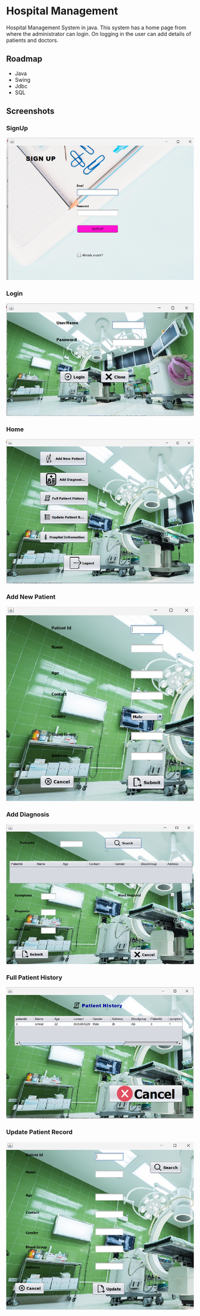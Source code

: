 
# Hospital Management
Hospital Management System in java. This system has a home page from where the administrator can login. On logging in the user can add details of patients and doctors.


## Roadmap

- Java
- Swing
- Jdbc
- SQL

## Screenshots
### SignUp

![SignUp](https://github.com/chandanyadav8/HospitalManagement/blob/master/Screenshots/Screenshot%20(190).png?raw=true)

### Login

![Login](https://github.com/chandanyadav8/HospitalManagement/blob/master/Screenshots/Screenshot%20(191).png?raw=true)

### Home
![Home](https://github.com/chandanyadav8/HospitalManagement/blob/master/Screenshots/Screenshot%20(192).png?raw=true)

### Add New Patient
![AddNewPatient](https://github.com/chandanyadav8/HospitalManagement/blob/master/Screenshots/Screenshot%20(194).png?raw=true)

### Add Diagnosis
![Add Diagnosis](https://github.com/chandanyadav8/HospitalManagement/blob/master/Screenshots/Screenshot%20(195).png?raw=true)

### Full Patient History
![Full Patient History](https://github.com/chandanyadav8/HospitalManagement/blob/master/Screenshots/Screenshot%20(193).png?raw=true)



### Update Patient Record
![Update Patient Record](https://github.com/chandanyadav8/HospitalManagement/blob/master/Screenshots/Screenshot%20(196).png?raw=true)

